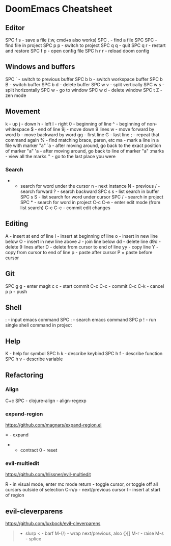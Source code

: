 # DoomEmacs Cheatsheet


## Editor 

SPC f s - save a file (:w, cmd+s also works)
SPC .   - find a file
SPC SPC - find file in project
SPC p p - switch to project
SPC q q - quit
SPC q r - restart and restore
SPC f p - open config file
SPC h r r - reload doom config


## Windows and buffers

SPC ` - switch to previous buffer
SPC b b - switch workspace buffer
SPC b B - switch buffer
SPC b d - delete buffer
SPC w v - split vertically
SPC w s - split horizontally
SPC w <number> - go to window
SPC w d - delete window
SPC t Z - zen mode


## Movement

k - up
j - down
h - left
l - right
0 - beginning of line
^ - beginning of non-whitespace
$ - end of line
9j - move down 9 lines
w - move forward by word
b - move backward by word
gg - first line
G - last line
; - repeat that command again
% - find matching brace, paren, etc
ma - mark a line in a file with marker "a"
`a - after moving around, go back to the exact position of marker "a"
'a - after moving around, go back to line of marker "a"
:marks - view all the marks
'' - go to the last place you were


### Search

* - search for word under the cursor
    n - next instance
    N - previous
/ - search forward
? - search backward
SPC s s - list search in buffer
SPC s S - list search for word under cursor
SPC / - search in project
SPC * - search for word in project
C-c C-e - enter edit mode (from list search)
C-c C-c - commit edit changes


## Editing

A - insert at end of line
I - insert at beginning of line
o - insert in new line below
O - insert in new line above
J - join line below
dd - delete line
d9d - delete 9 lines after
D - delete from cursor to end of line
yy - copy line
Y - copy from cursor to end of line
p - paste after cursor
P = paste before cursor


## Git

SPC g g - enter magit
  c c - start commit
    C-c C-c - commit
    C-c C-k - cancel
  p p - push


## Shell
: - input emacs command
SPC : - search emacs command
SPC p ! - run single shell command in project


## Help

K - help for symbol
SPC h k - describe keybind
SPC h f - describe function 
SPC h v - describe variable


## Refactoring

### Align

C+c SPC - clojure-align
<none> - align-regexp


### expand-region

https://github.com/magnars/expand-region.el

= - expand 
- - contract
0 - reset


### evil-multiedit

https://github.com/hlissner/evil-multiedit

R - in visual mode, enter mc mode
return - toggle cursor, or toggle off all cursors outside of selection
C-n/p - next/previous cursor
I - insert at start of region


## evil-cleverparens

https://github.com/luxbock/evil-cleverparens

> - slurp
< - barf
M-(/) - wrap next/previous, also {}[]
M-r - raise
M-s - splice
